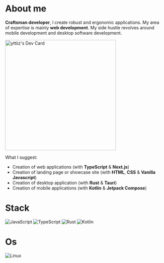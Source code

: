 # About me
**Craftsman developer**, I create robust and ergonomic applications. My area of ​​expertise is mainly **web development**. My side hustle revolves around mobile development and desktop software development. 

<a href="https://app.daily.dev/yttiiz"><img src="./devcard.png" width="356" alt="yttiiz's Dev Card"/></a>

What I suggest:

- Creation of web applications (with **TypeScript** & **Next.js**)
- Creation of landing page or showcase site (with **HTML**, **CSS** & **Vanilla Javascript**)
- Creation of desktop application (with **Rust** & **Tauri**)
- Creation of mobile applications (with **Kotlin** & **Jetpack Compose**)

# Stack
![JavaScript](https://img.shields.io/badge/Javascript-f0da1d?style=for-the-badge&logo=javascript&logoColor=black)
![TypeScript](https://img.shields.io/badge/TypeScript-007ACC?style=for-the-badge&logo=typescript&logoColor=white)
![Rust](https://img.shields.io/badge/Rust-f75108?style=for-the-badge&logo=rust&logoColor=white)
![Kotlin](https://img.shields.io/badge/Kotlin-ca19dd?style=for-the-badge&logo=kotlin&logoColor=white)

# Os
![Linux](https://img.shields.io/badge/Linux-511b39?style=for-the-badge&logo=linux&logoColor=white)
